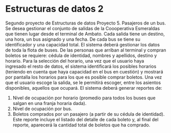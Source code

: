 # Estructuras de datos 2
Segundo proyecto de Estructuras de datos
Proyecto 5. Pasajeros de un bus.
Se desea gestionar el conjunto de salidas de la Coooperativa Esmeraldas que tienen lugar desde el terminal de Ambato. Cada salida tiene un destino, una hora, un bus asignado y una fecha. De cada bus se tiene su identificador y una capacidad total. El sistema deberá gestionar los datos de toda la flota de buses.
De las personas que arriban al terminal y compran boletos se requiere: cédula de identidad, nombres y apellidos, destino y horario. Para la selección del horario, una vez que el usuario haya ingresado el resto de datos, el sistema identificará los posibles horarios (teniendo en cuenta que haya capacidad en el bus en cuestión) y mostrará por pantalla los horarios para los que es posible comprar boletos. Una vez que el usuario escoge la salida, se le permitirá escoger, entre los asientos disponibles, aquellos que ocupará.
El sistema deberá generar reportes de:
1) Nivel de ocupación por horario (promedio para todos los buses que salgan en una franja horaria dada).
2) Nivel de ocupación por bus.
3) Boletos comprados por un pasajero (a partir de su cédula de identidad). Este reporte incluye el listado del detalle de cada boleto y, al final del reporte, aparecerá la cantidad total de boletos que ha comprado.
